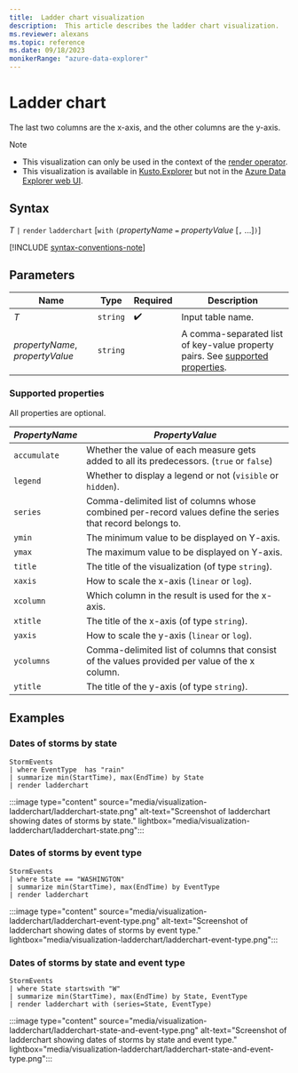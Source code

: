 ```yaml
---
title:  Ladder chart visualization
description:  This article describes the ladder chart visualization.
ms.reviewer: alexans
ms.topic: reference
ms.date: 09/18/2023
monikerRange: "azure-data-explorer"
---
```

# Ladder chart

The last two columns are the x-axis, and the other columns are the y-axis.

> [!NOTE]
> * This visualization can only be used in the context of the [render operator](render-operator.md).
> * This visualization is available in [Kusto.Explorer](/azure/data-explorer/data-explorer-overview) but not in the [Azure Data Explorer web UI](/azure/data-explorer/web-ui-query-overview).

## Syntax

*T* `|` `render` `ladderchart` [`with` `(`*propertyName* `=` *propertyValue* [`,` ...]`)`]

[!INCLUDE [syntax-conventions-note](../includes/syntax-conventions-note.md)]

## Parameters

| Name | Type | Required | Description |
| -- | -- | -- | -- |
| *T* | `string` |  :heavy_check_mark: | Input table name.
| *propertyName*, *propertyValue* | `string` | | A comma-separated list of key-value property pairs. See [supported properties](#supported-properties).|

### Supported properties

All properties are optional.

|*PropertyName*|*PropertyValue*                                                                   |
|--------------|----------------------------------------------------------------------------------|
|`accumulate`  |Whether the value of each measure gets added to all its predecessors. (`true` or `false`)|
|`legend`      |Whether to display a legend or not (`visible` or `hidden`).                       |
|`series`      |Comma-delimited list of columns whose combined per-record values define the series that record belongs to.|
|`ymin`        |The minimum value to be displayed on Y-axis.                                      |
|`ymax`        |The maximum value to be displayed on Y-axis.                                      |
|`title`       |The title of the visualization (of type `string`).                                |
|`xaxis`       |How to scale the x-axis (`linear` or `log`).                                      |
|`xcolumn`     |Which column in the result is used for the x-axis.                                |
|`xtitle`      |The title of the x-axis (of type `string`).                                       |
|`yaxis`       |How to scale the y-axis (`linear` or `log`).                                      |
|`ycolumns`    |Comma-delimited list of columns that consist of the values provided per value of the x column.|
|`ytitle`      |The title of the y-axis (of type `string`).                                       |

## Examples

### Dates of storms by state

```kusto
StormEvents
| where EventType  has "rain"
| summarize min(StartTime), max(EndTime) by State
| render ladderchart
```

:::image type="content" source="media/visualization-ladderchart/ladderchart-state.png" alt-text="Screenshot of ladderchart showing dates of storms by state." lightbox="media/visualization-ladderchart/ladderchart-state.png":::

### Dates of storms by event type

```kusto
StormEvents
| where State == "WASHINGTON"
| summarize min(StartTime), max(EndTime) by EventType
| render ladderchart
```

:::image type="content" source="media/visualization-ladderchart/ladderchart-event-type.png" alt-text="Screenshot of ladderchart showing dates of storms by event type." lightbox="media/visualization-ladderchart/ladderchart-event-type.png":::

### Dates of storms by state and event type

```kusto
StormEvents
| where State startswith "W"
| summarize min(StartTime), max(EndTime) by State, EventType
| render ladderchart with (series=State, EventType)
```

:::image type="content" source="media/visualization-ladderchart/ladderchart-state-and-event-type.png" alt-text="Screenshot of ladderchart showing dates of storms by state and event type." lightbox="media/visualization-ladderchart/ladderchart-state-and-event-type.png":::
